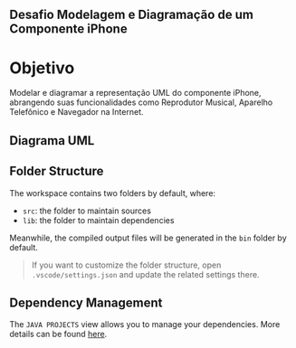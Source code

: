 ## Desafio Modelagem e Diagramação de um Componente iPhone
# Objetivo 
Modelar e diagramar a representação UML do componente iPhone, abrangendo suas funcionalidades como Reprodutor Musical, Aparelho Telefônico e Navegador na Internet.

## Diagrama UML




## Folder Structure
The workspace contains two folders by default, where:

- `src`: the folder to maintain sources
- `lib`: the folder to maintain dependencies

Meanwhile, the compiled output files will be generated in the `bin` folder by default.

> If you want to customize the folder structure, open `.vscode/settings.json` and update the related settings there.

## Dependency Management

The `JAVA PROJECTS` view allows you to manage your dependencies. More details can be found [here](https://github.com/microsoft/vscode-java-dependency#manage-dependencies).
